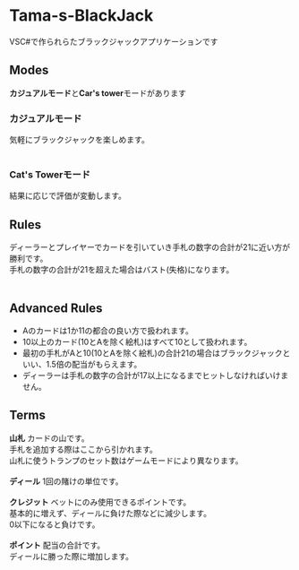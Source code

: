 # Tama-s-BlackJack
VSC#で作られらたブラックジャックアプリケーションです

## Modes
**カジュアルモード**と**Car's tower**モードがあります
### カジュアルモード
気軽にブラックジャックを楽しめます。<br>
<br>
### Cat's Towerモード
結果に応じで評価が変動します。<br>

## Rules
ディーラーとプレイヤーでカードを引いていき手札の数字の合計が21に近い方が勝利です。<br>
手札の数字の合計が21を超えた場合はバスト(失格)になります。<br>
<br>
## Advanced Rules
* Aのカードは1か11の都合の良い方で扱われます。
* 10以上のカード(10とAを除く絵札)はすべて10として扱われます。
* 最初の手札がAと10(10とAを除く絵札)の合計21の場合はブラックジャックといい、1.5倍の配当がもらえます。
* ディーラーは手札の数字の合計が17以上になるまでヒットしなければいけません。
## Terms
**山札** カードの山です。<br>
手札を追加する際はここから引かれます。<br>
山札に使うトランプのセット数はゲームモードにより異なります。<br>
<br>
**ディール** 1回の賭けの単位です。<br>
<br>
**クレジット** ベットにのみ使用できるポイントです。<br>
基本的に増えず、ディールに負けた際などに減少します。<br>
0以下になると負けです。<br>
<br>
**ポイント** 配当の合計です。<br>
ディールに勝った際に増加します。<br>
<br>
